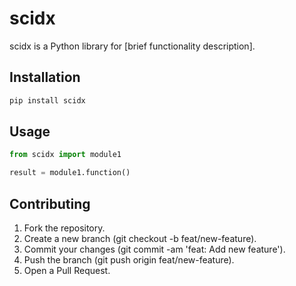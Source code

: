 # scidx

scidx is a Python library for [brief functionality description].

## Installation

```bash
pip install scidx
```

## Usage

```python
from scidx import module1

result = module1.function()
```

## Contributing

1. Fork the repository.
2. Create a new branch (git checkout -b feat/new-feature).
3. Commit your changes (git commit -am 'feat: Add new feature').
4. Push the branch (git push origin feat/new-feature).
5. Open a Pull Request.

